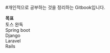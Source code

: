 #개인적으로 공부하는 것을 정리하는 Gitbook입니다. 

**목표**<br>
토스 완독 <br>
Spring boot<br>
Django <br>
Laravel <br>
Rails<br> 